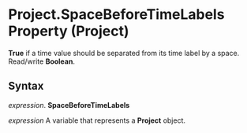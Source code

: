 
# Project.SpaceBeforeTimeLabels Property (Project)

 **True** if a time value should be separated from its time label by a space. Read/write **Boolean**.


## Syntax

 _expression_. **SpaceBeforeTimeLabels**

 _expression_ A variable that represents a **Project** object.

